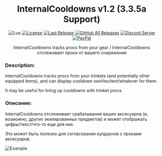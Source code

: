 <!-- markdownlint-disable MD004 MD033 -->
<div align="center">

# InternalCooldowns v1.2 (3.3.5a Support)

![Lua](https://img.shields.io/badge/Lua-2C2D72?style=flat-squaree&logo=lua&logoColor=white)
[![License](https://img.shields.io/github/license/darhanger/InternalCooldowns?style=flat-square)](https://github.com/darhanger/InternalCooldowns/blob/master/LICENSE) 
[![Last Release](https://img.shields.io/github/v/release/darhanger/InternalCooldowns?style=flat-square)](https://github.com/darhanger/InternalCooldowns/releases/tag/1.2)
[![GitHub All Releases](https://img.shields.io/github/downloads/darhanger/InternalCooldowns/total?style=flat-square)](https://github.com/darhanger/InternalCooldowns/releases)
[![Discord Server](https://img.shields.io/badge/Discord-7289DA?style=flat-squaree&logo=discord&logoColor=white)](https://discord.gg/xBFKJc6QRr)
[![PayPal](https://img.shields.io/badge/PayPal-00457C?style=flat-square&logo=paypal&logoColor=white)](https://www.paypal.com/donate/?hosted_button_id=WMPGGC32C7U7U)

InternalCooldowns tracks procs from your gear / InternalCooldowns отслеживает проки от вашего снаряжения
  
</div>

### Description:
InternalCooldowns tracks procs from your trinkets (and potentially other equipped items), and can display cooldown swirlies/text/whatever for them.

It may be useful for lining up cooldowns with trinket procs.

### Описание:
InternalCooldowns отслеживает срабатывания ваших аксесуаров (и, возможно, других экипированных предметов) и может отображать цифры/текст/что-то еще для них.

Это может быть полезно для согласования кулдаунов с проками аксесуаров.

![Example](https://media.forgecdn.net/attachments/107/418/icd1.jpg)

